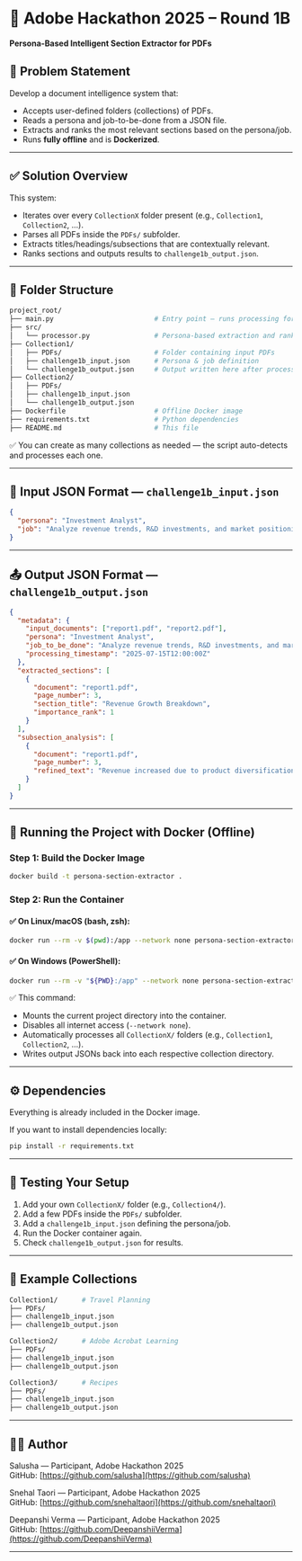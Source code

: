 <!-- # AdobeHackathonProject-1b-
# Build
docker build -t persona-section-extractor .

# Run (CPU, no network, maps local files to container)
docker run --rm -v $(pwd):/app --network none persona-section-extractor -->

# 🧠 Adobe Hackathon 2025 – Round 1B  
**Persona-Based Intelligent Section Extractor for PDFs**

## 📌 Problem Statement

Develop a document intelligence system that:
- Accepts user-defined folders (collections) of PDFs.
- Reads a persona and job-to-be-done from a JSON file.
- Extracts and ranks the most relevant sections based on the persona/job.
- Runs **fully offline** and is **Dockerized**.

---

## ✅ Solution Overview

This system:
- Iterates over every `CollectionX` folder present (e.g., `Collection1`, `Collection2`, ...).
- Parses all PDFs inside the `PDFs/` subfolder.
- Extracts titles/headings/subsections that are contextually relevant.
- Ranks sections and outputs results to `challenge1b_output.json`.

---

## 📁 Folder Structure

```bash
project_root/
├── main.py                         # Entry point — runs processing for all collections
├── src/
│   └── processor.py                # Persona-based extraction and ranking logic
├── Collection1/
│   ├── PDFs/                       # Folder containing input PDFs
│   ├── challenge1b_input.json      # Persona & job definition
│   └── challenge1b_output.json     # Output written here after processing
├── Collection2/
│   ├── PDFs/
│   ├── challenge1b_input.json
│   └── challenge1b_output.json
├── Dockerfile                      # Offline Docker image
├── requirements.txt                # Python dependencies
├── README.md                       # This file
```

✅ You can create as many collections as needed — the script auto-detects and processes each one.

---

## 🧠 Input JSON Format — `challenge1b_input.json`

```json
{
  "persona": "Investment Analyst",
  "job": "Analyze revenue trends, R&D investments, and market positioning strategies"
}
```

---

## 📤 Output JSON Format — `challenge1b_output.json`

```json
{
  "metadata": {
    "input_documents": ["report1.pdf", "report2.pdf"],
    "persona": "Investment Analyst",
    "job_to_be_done": "Analyze revenue trends, R&D investments, and market positioning strategies",
    "processing_timestamp": "2025-07-15T12:00:00Z"
  },
  "extracted_sections": [
    {
      "document": "report1.pdf",
      "page_number": 3,
      "section_title": "Revenue Growth Breakdown",
      "importance_rank": 1
    }
  ],
  "subsection_analysis": [
    {
      "document": "report1.pdf",
      "page_number": 3,
      "refined_text": "Revenue increased due to product diversification..."
    }
  ]
}
```

---

## 🐳 Running the Project with Docker (Offline)

### Step 1: Build the Docker Image

```bash
docker build -t persona-section-extractor .
```

### Step 2: Run the Container

#### ✅ On Linux/macOS (bash, zsh):
```bash
docker run --rm -v $(pwd):/app --network none persona-section-extractor
```

#### ✅ On Windows (PowerShell):
```bash
docker run --rm -v "${PWD}:/app" --network none persona-section-extractor
```

✅ This command:
- Mounts the current project directory into the container.
- Disables all internet access (`--network none`).
- Automatically processes all `CollectionX/` folders (e.g., `Collection1`, `Collection2`, ...).
- Writes output JSONs back into each respective collection directory.

---

## ⚙️ Dependencies

Everything is already included in the Docker image.

If you want to install dependencies locally:
```bash
pip install -r requirements.txt
```

---

## 🧪 Testing Your Setup

1. Add your own `CollectionX/` folder (e.g., `Collection4/`).
2. Add a few PDFs inside the `PDFs/` subfolder.
3. Add a `challenge1b_input.json` defining the persona/job.
4. Run the Docker container again.
5. Check `challenge1b_output.json` for results.

---

## 🧾 Example Collections

```bash
Collection1/      # Travel Planning
├── PDFs/
├── challenge1b_input.json
├── challenge1b_output.json

Collection2/      # Adobe Acrobat Learning
├── PDFs/
├── challenge1b_input.json
├── challenge1b_output.json

Collection3/      # Recipes
├── PDFs/
├── challenge1b_input.json
├── challenge1b_output.json
```

---

## 👩‍💻 Author

Salusha — Participant, Adobe Hackathon 2025  
GitHub: [https://github.com/salusha](https://github.com/salusha)

Snehal Taori — Participant, Adobe Hackathon 2025  
GitHub: [https://github.com/snehaltaori](https://github.com/snehaltaori)

Deepanshi Verma — Participant, Adobe Hackathon 2025  
GitHub: [https://github.com/DeepanshiiVerma](https://github.com/DeepanshiiVerma)


---
